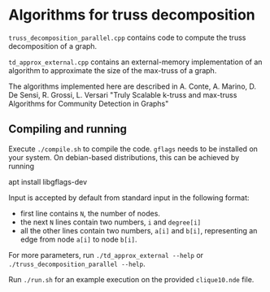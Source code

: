# Algorithms for truss decomposition

`truss_decomposition_parallel.cpp` contains code to compute the truss
decomposition of a graph.

`td_approx_external.cpp` contains an external-memory implementation of an
algorithm to approximate the size of the max-truss of a graph.

The algorithms implemented here are described in
A. Conte, A. Marino, D. De Sensi, R. Grossi, L. Versari
"Truly Scalable k-truss and max-truss Algorithms for Community Detection in
Graphs"

## Compiling and running
Execute `./compile.sh` to compile the code. `gflags` needs to be installed on
your system. On debian-based distributions, this can be achieved by running

  apt install libgflags-dev

Input is accepted by default from standard input in the following format:

- first line contains `N`, the number of nodes.
- the next `N` lines contain two numbers, `i` and `degree[i]`
- all the other lines contain two numbers, `a[i]` and `b[i]`, representing an
  edge from node `a[i]` to node `b[i]`.

For more parameters, run `./td_approx_external --help` or
`./truss_decomposition_parallel --help`.

Run `./run.sh` for an example execution on the provided `clique10.nde` file.
